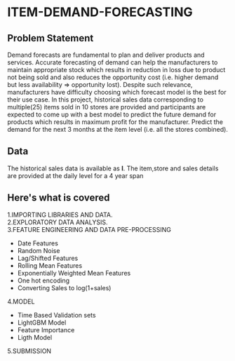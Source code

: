 # ITEM-DEMAND-FORECASTING

## Problem Statement
Demand forecasts are fundamental to plan and deliver products and services.
Accurate forecasting of demand can help the manufacturers to maintain appropriate 
stock which results in reduction in loss due to product not being sold and also reduces 
the opportunity cost (i.e. higher demand but less availability => opportunity lost).
Despite such relevance, manufacturers have difficulty choosing which 
forecast model is the best for their use case. In this project, 
historical sales data corresponding to multiple(25) items sold in 10 stores are provided 
and participants are expected to come up with a best model to predict the future demand for 
products which results in maximum profit for the manufacturer. 
Predict the demand for the next 3 months at the item level (i.e. all the stores combined).


## Data
The historical sales data is available as **l**. The item,store and sales details are provided at the daily level
for a 4 year span

## Here's what is covered
1.IMPORTING LIBRARIES AND DATA.  
2.EXPLORATORY DATA ANALYSIS.  
3.FEATURE ENGINEERING AND DATA PRE-PROCESSING  
- Date Features  
- Random Noise  
- Lag/Shifted Features  
- Rolling Mean Features  
- Exponentially Weighted Mean Features  
- One hot encoding  
- Converting Sales to log(1+sales)  

4.MODEL
- Time Based Validation sets
- LightGBM Model
- Feature Importance
- Ligth Model  

5.SUBMISSION
